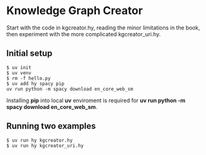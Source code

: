# Knowledge Graph Creator

Start with the code in kgcreator.hy, reading the minor limitations in the book, then experiment with the more complicated kgcreator_uri.hy.

## Initial setup

```
$ uv init
$ uv venv
$ rm -f hello.py
$ uv add hy spacy pip
uv run python -m spacy download en_core_web_sm
```

Installing **pip** into local **uv** enviroment is required for **uv run python -m spacy download en_core_web_sm**.

## Running two examples

```
$ uv run hy kgcreator.hy
$ uv run hy kgcreator_uri.hy
```

